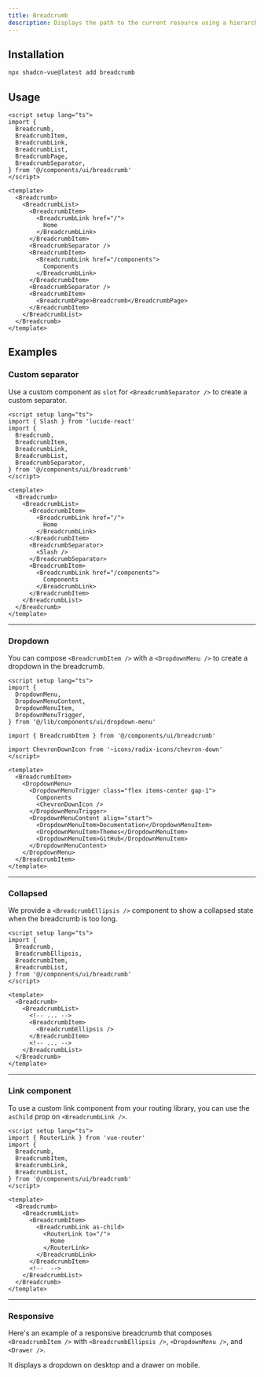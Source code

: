 ```yaml
---
title: Breadcrumb
description: Displays the path to the current resource using a hierarchy of links.
---
```


<ComponentPreview name="BreadcrumbDemo" class="[&_.preview]:p-2" />

## Installation

```bash
npx shadcn-vue@latest add breadcrumb
```

## Usage

```vue
<script setup lang="ts">
import {
  Breadcrumb,
  BreadcrumbItem,
  BreadcrumbLink,
  BreadcrumbList,
  BreadcrumbPage,
  BreadcrumbSeparator,
} from '@/components/ui/breadcrumb'
</script>

<template>
  <Breadcrumb>
    <BreadcrumbList>
      <BreadcrumbItem>
        <BreadcrumbLink href="/">
          Home
        </BreadcrumbLink>
      </BreadcrumbItem>
      <BreadcrumbSeparator />
      <BreadcrumbItem>
        <BreadcrumbLink href="/components">
          Components
        </BreadcrumbLink>
      </BreadcrumbItem>
      <BreadcrumbSeparator />
      <BreadcrumbItem>
        <BreadcrumbPage>Breadcrumb</BreadcrumbPage>
      </BreadcrumbItem>
    </BreadcrumbList>
  </Breadcrumb>
</template>
```

## Examples

### Custom separator

Use a custom component as `slot` for `<BreadcrumbSeparator />` to create a custom separator.

<ComponentPreview name="BreadcrumbSeparatorDemo" />

```vue showLineNumbers {2,20-22}
<script setup lang="ts">
import { Slash } from 'lucide-react'
import {
  Breadcrumb,
  BreadcrumbItem,
  BreadcrumbLink,
  BreadcrumbList,
  BreadcrumbSeparator,
} from '@/components/ui/breadcrumb'
</script>

<template>
  <Breadcrumb>
    <BreadcrumbList>
      <BreadcrumbItem>
        <BreadcrumbLink href="/">
          Home
        </BreadcrumbLink>
      </BreadcrumbItem>
      <BreadcrumbSeparator>
        <Slash />
      </BreadcrumbSeparator>
      <BreadcrumbItem>
        <BreadcrumbLink href="/components">
          Components
        </BreadcrumbLink>
      </BreadcrumbItem>
    </BreadcrumbList>
  </Breadcrumb>
</template>
```

---

### Dropdown

You can compose `<BreadcrumbItem />` with a `<DropdownMenu />` to create a dropdown in the breadcrumb.

<ComponentPreview name="BreadcrumbDropdown" class="[&_.preview]:p-2" />

```vue showLineNumbers {2-7,16-26}
<script setup lang="ts">
import {
  DropdownMenu,
  DropdownMenuContent,
  DropdownMenuItem,
  DropdownMenuTrigger,
} from '@/lib/components/ui/dropdown-menu'

import { BreadcrumbItem } from '@/components/ui/breadcrumb'

import ChevronDownIcon from '~icons/radix-icons/chevron-down'
</script>

<template>
  <BreadcrumbItem>
    <DropdownMenu>
      <DropdownMenuTrigger class="flex items-center gap-1">
        Components
        <ChevronDownIcon />
      </DropdownMenuTrigger>
      <DropdownMenuContent align="start">
        <DropdownMenuItem>Documentation</DropdownMenuItem>
        <DropdownMenuItem>Themes</DropdownMenuItem>
        <DropdownMenuItem>GitHub</DropdownMenuItem>
      </DropdownMenuContent>
    </DropdownMenu>
  </BreadcrumbItem>
</template>
```

---

### Collapsed

We provide a `<BreadcrumbEllipsis />` component to show a collapsed state when the breadcrumb is too long.

<ComponentPreview name="BreadcrumbEllipsisDemo" class="[&_.preview]:p-2" />

```vue showLineNumbers {3,15}
<script setup lang="ts">
import {
  Breadcrumb,
  BreadcrumbEllipsis,
  BreadcrumbItem,
  BreadcrumbList,
} from '@/components/ui/breadcrumb'
</script>

<template>
  <Breadcrumb>
    <BreadcrumbList>
      <!-- ... -->
      <BreadcrumbItem>
        <BreadcrumbEllipsis />
      </BreadcrumbItem>
      <!-- ... -->
    </BreadcrumbList>
  </Breadcrumb>
</template>
```

---

### Link component

To use a custom link component from your routing library, you can use the `asChild` prop on `<BreadcrumbLink />`.

<ComponentPreview name="BreadcrumbLinkDemo" />

```vue showLineNumbers {15-19}
<script setup lang="ts">
import { RouterLink } from 'vue-router'
import {
  Breadcrumb,
  BreadcrumbItem,
  BreadcrumbLink,
  BreadcrumbList,
} from '@/components/ui/breadcrumb'
</script>

<template>
  <Breadcrumb>
    <BreadcrumbList>
      <BreadcrumbItem>
        <BreadcrumbLink as-child>
          <RouterLink to="/">
            Home
          </RouterLink>
        </BreadcrumbLink>
      </BreadcrumbItem>
      <!--  -->
    </BreadcrumbList>
  </Breadcrumb>
</template>
```

---

### Responsive

Here's an example of a responsive breadcrumb that composes `<BreadcrumbItem />` with `<BreadcrumbEllipsis />`, `<DropdownMenu />`, and `<Drawer />`.

It displays a dropdown on desktop and a drawer on mobile.

<ComponentPreview name="BreadcrumbResponsive" class="[&_.preview]:p-2" />
